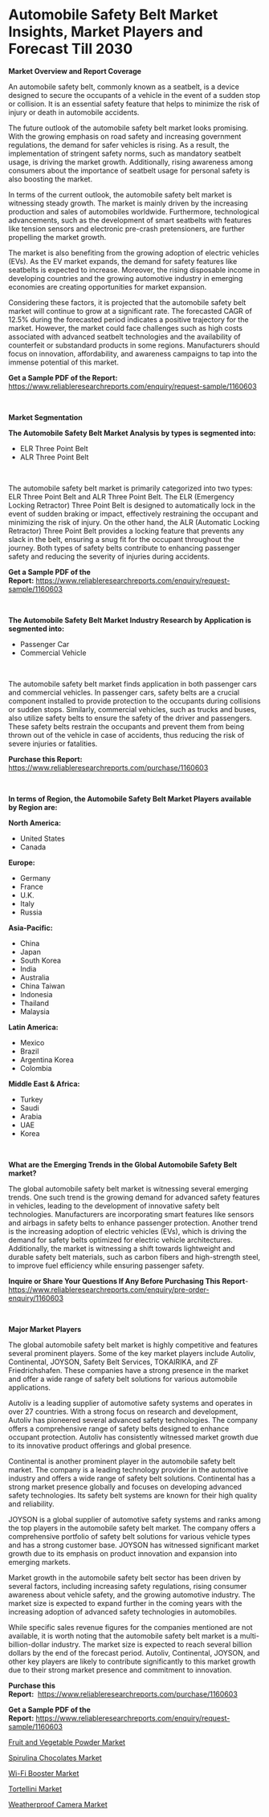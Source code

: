 <p><h1>Automobile Safety Belt Market Insights, Market Players and Forecast Till 2030</h1></p><p><strong>Market Overview and Report Coverage</strong></p>
<p><p>An automobile safety belt, commonly known as a seatbelt, is a device designed to secure the occupants of a vehicle in the event of a sudden stop or collision. It is an essential safety feature that helps to minimize the risk of injury or death in automobile accidents.</p><p>The future outlook of the automobile safety belt market looks promising. With the growing emphasis on road safety and increasing government regulations, the demand for safer vehicles is rising. As a result, the implementation of stringent safety norms, such as mandatory seatbelt usage, is driving the market growth. Additionally, rising awareness among consumers about the importance of seatbelt usage for personal safety is also boosting the market.</p><p>In terms of the current outlook, the automobile safety belt market is witnessing steady growth. The market is mainly driven by the increasing production and sales of automobiles worldwide. Furthermore, technological advancements, such as the development of smart seatbelts with features like tension sensors and electronic pre-crash pretensioners, are further propelling the market growth.</p><p>The market is also benefiting from the growing adoption of electric vehicles (EVs). As the EV market expands, the demand for safety features like seatbelts is expected to increase. Moreover, the rising disposable income in developing countries and the growing automotive industry in emerging economies are creating opportunities for market expansion.</p><p>Considering these factors, it is projected that the automobile safety belt market will continue to grow at a significant rate. The forecasted CAGR of 12.5% during the forecasted period indicates a positive trajectory for the market. However, the market could face challenges such as high costs associated with advanced seatbelt technologies and the availability of counterfeit or substandard products in some regions. Manufacturers should focus on innovation, affordability, and awareness campaigns to tap into the immense potential of this market.</p></p>
<p><strong>Get a Sample PDF of the Report:</strong> <a href="https://www.reliableresearchreports.com/enquiry/request-sample/1160603">https://www.reliableresearchreports.com/enquiry/request-sample/1160603</a></p>
<p>&nbsp;</p>
<p><strong>Market Segmentation</strong></p>
<p><strong>The Automobile Safety Belt Market Analysis by types is segmented into:</strong></p>
<p><ul><li>ELR Three Point Belt</li><li>ALR Three Point Belt</li></ul></p>
<p>&nbsp;</p>
<p><p>The automobile safety belt market is primarily categorized into two types: ELR Three Point Belt and ALR Three Point Belt. The ELR (Emergency Locking Retractor) Three Point Belt is designed to automatically lock in the event of sudden braking or impact, effectively restraining the occupant and minimizing the risk of injury. On the other hand, the ALR (Automatic Locking Retractor) Three Point Belt provides a locking feature that prevents any slack in the belt, ensuring a snug fit for the occupant throughout the journey. Both types of safety belts contribute to enhancing passenger safety and reducing the severity of injuries during accidents.</p></p>
<p><strong>Get a Sample PDF of the Report:</strong>&nbsp;<a href="https://www.reliableresearchreports.com/enquiry/request-sample/1160603">https://www.reliableresearchreports.com/enquiry/request-sample/1160603</a></p>
<p>&nbsp;</p>
<p><strong>The Automobile Safety Belt Market Industry Research by Application is segmented into:</strong></p>
<p><ul><li>Passenger Car</li><li>Commercial Vehicle</li></ul></p>
<p>&nbsp;</p>
<p><p>The automobile safety belt market finds application in both passenger cars and commercial vehicles. In passenger cars, safety belts are a crucial component installed to provide protection to the occupants during collisions or sudden stops. Similarly, commercial vehicles, such as trucks and buses, also utilize safety belts to ensure the safety of the driver and passengers. These safety belts restrain the occupants and prevent them from being thrown out of the vehicle in case of accidents, thus reducing the risk of severe injuries or fatalities.</p></p>
<p><strong>Purchase this Report:</strong>&nbsp; <a href="https://www.reliableresearchreports.com/purchase/1160603">https://www.reliableresearchreports.com/purchase/1160603</a></p>
<p>&nbsp;</p>
<p><strong>In terms of Region, the Automobile Safety Belt Market Players available by Region are:</strong></p>
<p>
    <p> <strong> North America: </strong>
        <ul>
            <li>United States</li>
            <li>Canada</li>
        </ul>
        </p> 
    <p> <strong> Europe: </strong>
        <ul>
            <li>Germany</li>
            <li>France</li>
            <li>U.K.</li>
            <li>Italy</li>
            <li>Russia</li>
        </ul>
        </p> 
    <p> <strong> Asia-Pacific: </strong>
        <ul>
            <li>China</li>
            <li>Japan</li>
            <li>South Korea</li>
            <li>India</li>
            <li>Australia</li>
            <li>China Taiwan</li>
            <li>Indonesia</li>
            <li>Thailand</li>
            <li>Malaysia</li>
        </ul>
        </p> 
    <p> <strong> Latin America: </strong>
        <ul>
            <li>Mexico</li>
            <li>Brazil</li>
            <li>Argentina Korea</li>
            <li>Colombia</li>
        </ul>
        </p> 
    <p> <strong> Middle East & Africa: </strong>
        <ul>
            <li>Turkey</li>
            <li>Saudi</li>
            <li>Arabia</li>
            <li>UAE</li>
            <li>Korea</li>
        </ul>
    </p>
    </p>
<p>&nbsp;</p>
<p><strong>What are the Emerging Trends in the Global Automobile Safety Belt market?</strong></p>
<p><p>The global automobile safety belt market is witnessing several emerging trends. One such trend is the growing demand for advanced safety features in vehicles, leading to the development of innovative safety belt technologies. Manufacturers are incorporating smart features like sensors and airbags in safety belts to enhance passenger protection. Another trend is the increasing adoption of electric vehicles (EVs), which is driving the demand for safety belts optimized for electric vehicle architectures. Additionally, the market is witnessing a shift towards lightweight and durable safety belt materials, such as carbon fibers and high-strength steel, to improve fuel efficiency while ensuring passenger safety.</p></p>
<p><strong>Inquire or Share Your Questions If Any Before Purchasing This Report</strong>- <a href="https://www.reliableresearchreports.com/enquiry/pre-order-enquiry/1160603">https://www.reliableresearchreports.com/enquiry/pre-order-enquiry/1160603</a></p>
<p>&nbsp;</p>
<p><strong>Major Market Players</strong></p>
<p><p>The global automobile safety belt market is highly competitive and features several prominent players. Some of the key market players include Autoliv, Continental, JOYSON, Safety Belt Services, TOKAIRIKA, and ZF Friedrichshafen. These companies have a strong presence in the market and offer a wide range of safety belt solutions for various automobile applications.</p><p>Autoliv is a leading supplier of automotive safety systems and operates in over 27 countries. With a strong focus on research and development, Autoliv has pioneered several advanced safety technologies. The company offers a comprehensive range of safety belts designed to enhance occupant protection. Autoliv has consistently witnessed market growth due to its innovative product offerings and global presence.</p><p>Continental is another prominent player in the automobile safety belt market. The company is a leading technology provider in the automotive industry and offers a wide range of safety belt solutions. Continental has a strong market presence globally and focuses on developing advanced safety technologies. Its safety belt systems are known for their high quality and reliability.</p><p>JOYSON is a global supplier of automotive safety systems and ranks among the top players in the automobile safety belt market. The company offers a comprehensive portfolio of safety belt solutions for various vehicle types and has a strong customer base. JOYSON has witnessed significant market growth due to its emphasis on product innovation and expansion into emerging markets.</p><p>Market growth in the automobile safety belt sector has been driven by several factors, including increasing safety regulations, rising consumer awareness about vehicle safety, and the growing automotive industry. The market size is expected to expand further in the coming years with the increasing adoption of advanced safety technologies in automobiles.</p><p>While specific sales revenue figures for the companies mentioned are not available, it is worth noting that the automobile safety belt market is a multi-billion-dollar industry. The market size is expected to reach several billion dollars by the end of the forecast period. Autoliv, Continental, JOYSON, and other key players are likely to contribute significantly to this market growth due to their strong market presence and commitment to innovation.</p></p>
<p><strong>Purchase this Report:</strong>&nbsp;&nbsp;<a href="https://www.reliableresearchreports.com/purchase/1160603">https://www.reliableresearchreports.com/purchase/1160603</a></p>
<p></p>
<p><strong>Get a Sample PDF of the Report:</strong>&nbsp;<a href="https://www.reliableresearchreports.com/enquiry/request-sample/1160603">https://www.reliableresearchreports.com/enquiry/request-sample/1160603</a></p>
<p><p><a href="https://www.linkedin.com/pulse/fruit-vegetable-powder-market-size-share-global-analysis-report-mfedf/">Fruit and Vegetable Powder Market</a></p><p><a href="https://www.linkedin.com/pulse/decoding-spirulina-chocolates-market-deep-dive-latest-trends-sm2jf/">Spirulina Chocolates Market</a></p><p><a href="https://github.com/castoriffic/Market-Research-Report-List-1/blob/main/wi-fi-booster-market.md">Wi-Fi Booster Market</a></p><p><a href="https://medium.com/@piercehoppe2023/tortellini-market-size-growth-forecast-2023-2030-d6d734417f10">Tortellini Market</a></p><p><a href="https://github.com/ashepherd82/Market-Research-Report-List-1/blob/main/weatherproof-camera-market.md">Weatherproof Camera Market</a></p></p>